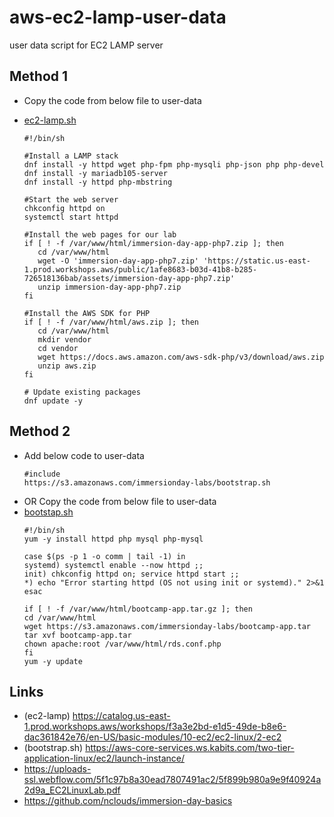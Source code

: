 # aws-ec2-lamp-user-data
user data script for EC2 LAMP server 

## Method 1
- Copy the code from below file to user-data
- [ec2-lamp.sh](./ec2-lamp.sh)

  ```
  #!/bin/sh
  ​
  #Install a LAMP stack
  dnf install -y httpd wget php-fpm php-mysqli php-json php php-devel
  dnf install -y mariadb105-server
  dnf install -y httpd php-mbstring
  ​
  #Start the web server
  chkconfig httpd on
  systemctl start httpd
  ​
  #Install the web pages for our lab
  if [ ! -f /var/www/html/immersion-day-app-php7.zip ]; then
     cd /var/www/html
     wget -O 'immersion-day-app-php7.zip' 'https://static.us-east-1.prod.workshops.aws/public/1afe8683-b03d-41b8-b285-726518136bab/assets/immersion-day-app-php7.zip'
     unzip immersion-day-app-php7.zip
  fi
  ​
  #Install the AWS SDK for PHP
  if [ ! -f /var/www/html/aws.zip ]; then
     cd /var/www/html
     mkdir vendor
     cd vendor
     wget https://docs.aws.amazon.com/aws-sdk-php/v3/download/aws.zip
     unzip aws.zip
  fi
  ​
  # Update existing packages
  dnf update -y
  ```

## Method 2

- Add below code to user-data 
  ```
  #include
  https://s3.amazonaws.com/immersionday-labs/bootstrap.sh
  ```
- OR Copy the code from below file to user-data
- [bootstap.sh](bootstarp.sh)
  ```
  #!/bin/sh
  yum -y install httpd php mysql php-mysql
  
  case $(ps -p 1 -o comm | tail -1) in
  systemd) systemctl enable --now httpd ;;
  init) chkconfig httpd on; service httpd start ;;
  *) echo "Error starting httpd (OS not using init or systemd)." 2>&1
  esac
  
  if [ ! -f /var/www/html/bootcamp-app.tar.gz ]; then
  cd /var/www/html
  wget https://s3.amazonaws.com/immersionday-labs/bootcamp-app.tar
  tar xvf bootcamp-app.tar
  chown apache:root /var/www/html/rds.conf.php
  fi
  yum -y update
  ```

## Links
- (ec2-lamp) https://catalog.us-east-1.prod.workshops.aws/workshops/f3a3e2bd-e1d5-49de-b8e6-dac361842e76/en-US/basic-modules/10-ec2/ec2-linux/2-ec2
- (bootstrap.sh)  https://aws-core-services.ws.kabits.com/two-tier-application-linux/ec2/launch-instance/
- https://uploads-ssl.webflow.com/5f1c97b8a30ead7807491ac2/5f899b980a9e9f40924a2d9a_EC2LinuxLab.pdf
- https://github.com/nclouds/immersion-day-basics
